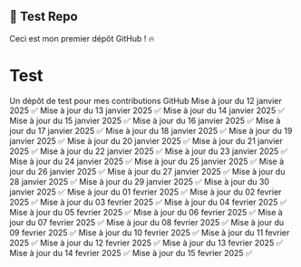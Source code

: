 ## 🚀 Test Repo  
Ceci est mon premier dépôt GitHub ! 🔥
# Test
Un dépôt de test pour mes contributions GitHub
Mise à jour du 12 janvier 2025 ✅
Mise à jour du 13 janvier 2025 ✅
Mise à jour du 14 janvier 2025 ✅
Mise à jour du 15 janvier 2025 ✅
Mise à jour du 16 janvier 2025 ✅
Mise à jour du 17 janvier 2025 ✅
Mise à jour du 18 janvier 2025 ✅
Mise à jour du 19 janvier 2025 ✅
Mise à jour du 20 janvier 2025 ✅
Mise à jour du 21 janvier 2025 ✅
Mise à jour du 22 janvier 2025 ✅
Mise à jour du 23 janvier 2025 ✅
Mise à jour du 24 janvier 2025 ✅
Mise à jour du 25 janvier 2025 ✅
Mise à jour du 26 janvier 2025 ✅
Mise à jour du 27 janvier 2025 ✅
Mise à jour du 28 janvier 2025 ✅
Mise à jour du 29 janvier 2025 ✅
Mise à jour du 30 janvier 2025 ✅
Mise à jour du 01 fevrier 2025 ✅
Mise à jour du 02 fevrier 2025 ✅
Mise à jour du 03 fevrier 2025 ✅
Mise à jour du 04 fevrier 2025 ✅
Mise à jour du 05 fevrier 2025 ✅
Mise à jour du 06 fevrier 2025 ✅
Mise à jour du 07 fevrier 2025 ✅
Mise à jour du 08 fevrier 2025 ✅
Mise à jour du 09 fevrier 2025 ✅
Mise à jour du 10 fevrier 2025 ✅
Mise à jour du 11 fevrier 2025 ✅
Mise à jour du 12 fevrier 2025 ✅
Mise à jour du 13 fevrier 2025 ✅
Mise à jour du 14 fevrier 2025 ✅
Mise à jour du 15 fevrier 2025 ✅








